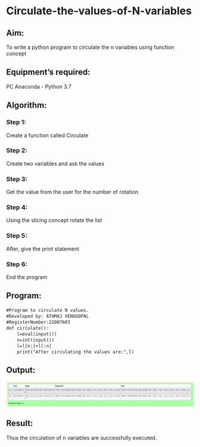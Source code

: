 # Circulate-the-values-of-N-variables
## Aim:
To write a python program to circulate the n variables using function concept
## Equipment’s required:
PC
Anaconda - Python 3.7
## Algorithm: 
### Step 1: 
Create a function called Circulate


### Step 2: 
Create two variables and ask the values


### Step 3: 
Get the value from the user for the number of rotation
### Step 4: 
Using the slicing concept rotate the list

### Step 5:
After, give the print statement


### Step 6: 
End the program


## Program:
```
#Program to circulate N values.
#Developed by: ATHMAJ VENUGOPAL
#RegisterNumber:22007603
def circulate():
    l=eval(input())
    n=int(input())
    l=l[n:]+l[:n]
    print("After circulating the values are:",l)
```

## Output:
![Output](/Screenshot%20from%202022-12-25%2023-25-03.png)

## Result:
Thus the circulation of n variables are successfully executed.

